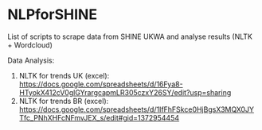 # NLPforSHINE
List of scripts to scrape data from SHINE UKWA and analyse results (NLTK + Wordcloud)

Data Analysis:
1. NLTK for trends UK (excel): https://docs.google.com/spreadsheets/d/16Fya8-HTyokX412cV0glGYrargcapmLR305czxY26SY/edit?usp=sharing
2. NLTK for trends BR (excel): https://docs.google.com/spreadsheets/d/1IfFhFSkce0HjBgsX3MQX0JYTfc_PNhXHFcNFmvJEX_s/edit#gid=1372954454
